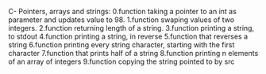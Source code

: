 C- Pointers, arrays and strings:
0.function taking a pointer to an int as parameter and updates value to 98.
1.function swaping values of two integers.
2.function returning length of a string.
3.function printing a string, to stdout
4.function printing a string, in reverse
5.function that reverses a string
6.function printing every string character, starting with the first character
7.function that prints half of a string
8.function printing n elements of an array of integers
9.function copying the string pointed to by src
